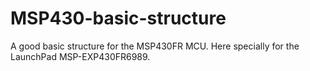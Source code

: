 # MSP430-basic-structure
A good basic structure for the MSP430FR MCU. Here specially for the LaunchPad MSP-EXP430FR6989.
